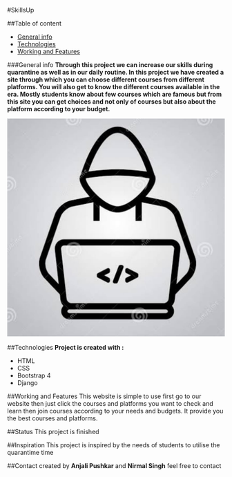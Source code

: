 #SkillsUp

##Table of content
* [General info](#general-info)
* [Technologies](#technologies)
* [Working and Features](#working-and-features)

###General info
**Through this project we can increase our skills during quarantine as well as in our daily routine. In this project we have created a site through which you can choose different courses from different platforms. You will also get to know the different courses available in the era. Mostly students know about few courses which are famous but from this site you can get choices and not only of courses but also about the platform according to your budget.**

![alt text](coder.jpg)

##Technologies
**Project is created with :**
* HTML
* CSS
* Bootstrap 4
* Django

##Working and Features
This website is simple to use first go to our website then just click the courses and platforms you want to check and learn then join courses according to your needs and budgets. It provide you the best courses and platforms.

##Status
This project is finished

##Inspiration
This project is inspired by the needs of students to utilise the quarantime time  

##Contact
created by **Anjali Pushkar** and **Nirmal Singh** feel free to contact
